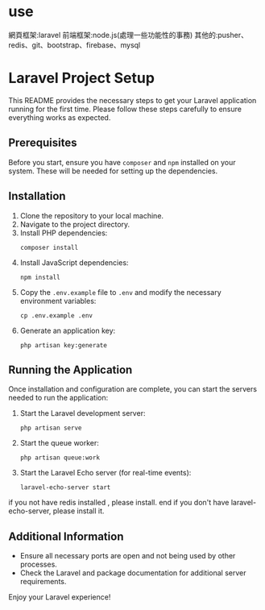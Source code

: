 # use
網頁框架:laravel
前端框架:node.js(處理一些功能性的事務)
其他的:pusher、redis、git、bootstrap、firebase、mysql
# Laravel Project Setup

This README provides the necessary steps to get your Laravel application running for the first time. Please follow these steps carefully to ensure everything works as expected.

## Prerequisites

Before you start, ensure you have `composer` and `npm` installed on your system. These will be needed for setting up the dependencies.

## Installation

1. Clone the repository to your local machine.
2. Navigate to the project directory.
3. Install PHP dependencies:
   ```
   composer install
   ```
4. Install JavaScript dependencies:
   ```
   npm install
   ```
5. Copy the `.env.example` file to `.env` and modify the necessary environment variables:
   ```
   cp .env.example .env
   ```
6. Generate an application key:
   ```
   php artisan key:generate
   ```


## Running the Application

Once installation and configuration are complete, you can start the servers needed to run the application:

1. Start the Laravel development server:
   ```
   php artisan serve
   ```
2. Start the queue worker:
   ```
   php artisan queue:work
   ```
3. Start the Laravel Echo server (for real-time events):
   ```
   laravel-echo-server start
   ```
if you not have redis installed , please install.
end if you don't have laravel-echo-server, please install it.
## Additional Information

- Ensure all necessary ports are open and not being used by other processes.
- Check the Laravel and package documentation for additional server requirements.

Enjoy your Laravel experience!
